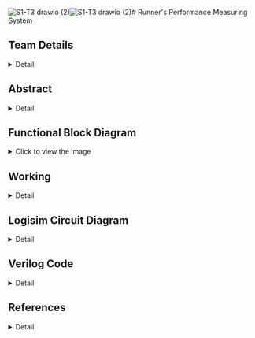 ![S1-T3 drawio (2)](https://github.com/user-attachments/assets/4a7190b6-b1a0-4417-b117-7ba7d66d65e7)![S1-T3 drawio (2)](https://github.com/user-attachments/assets/8ee08f67-6fb7-462c-9be2-f82ae8846325)# Runner's Performance Measuring System

<!-- First Section -->
## Team Details
<details>
  <summary>Detail</summary>

  > Semester: 3rd Sem B. Tech. CSE

  > Section: S1

  > Team ID: S1-T3

  > Member-1: Abhijit Kar, 231CS106, abhijitkar.231cs106@nitk.edu.in

  > Member-2: Sarth Santosh Shah, 231CS154, sarthshah.231cs154@nitk.edu.in

  > Member-3: Aaryan Yadav, 231CS104, aaryanyadav.231cs104@nitk.edu.in
</details>

<!-- Second Section -->
## Abstract
<details>
  <summary>Detail</summary>
  
1. **Motivation:** For a runner, every step marks progress, and every heartbeat reflects determination. Running is more than just physical activity—it’s a journey of self-improvement and resilience. To support this growth, a tool is needed to accurately track performance and inspire continuous improvement. Our goal is to create a system that focuses on essential metrics like steps, distance, and heart rate, without the complexity of overcomplicated devices. One of our teammates, an avid runner who has participated in several college events, identified the need for such a device, believing it would help enhance performance. His experience was a key factor in motivating us to pursue this project. Real-time data offers powerful motivation, pushing runners to reach new personal bests. This project is about more than building a performance tracker; it’s about capturing the spirit of running—helping runners celebrate progress, understand their limits, and push beyond them.

2. **Problem Statement:** Optimizing physical performance is essential for runners, athletes, and fitness enthusiasts in today’s active lifestyle. Effective monitoring of performance metrics is crucial for enhancing training efficiency and ensuring user safety during exercise. While many advanced gadgets are available, the challenge lies in creating a simple, cost-effective, and reliable system using fundamental digital logic components. This project proposes the **Runner’s Performance Monitoring System**, utilizing logic gates to measure essential metrics, including steps taken, distance traveled, maximum heart rate, average heart rate, and safety alerts. The system will provide real-time motivational feedback and safety classifications, empowering runners to enhance their training while remaining safe. The core idea is to design a digital system that operates without the complexity of microcontrollers or software solutions. It will leverage combinational circuits, counters, registers, flip-flops, and comparators to process and display necessary data, enabling efficient operation focused on critical parameters for tracking, optimizing, and ensuring the safety of a runner’s performance.

3. **Features:** This system is designed to assist athletes in monitoring their performance during running sessions, using both sequential and combinational circuits. It consists of five key components:
    1. **Heartbeat Monitoring System:** Plays a crucial role in ensuring the athlete’s safety during workouts. It continuously monitors heart rate inputs taken at regular intervals and calculates the average heartbeat instantaneously.
    - The system has two types of classifications:
      - Based on the instantaneous heart rate:
        - a. **Green State (Safe Heartbeat):** Indicates that the athlete’s heart rate is within a safe range, allowing them to continue their activity without concern.
        - b. **Yellow State (Warning):** Signals that the heart rate is approaching a threshold that may require caution, prompting the athlete to be aware of their exertion level.
        - c. **Red State (Emergency Heartbeat):** Represents a critical condition where the heart rate exceeds safe limits. If this state is reached, an alarm is triggered to alert the athlete to take immediate action.
      - Based on the average heart rate: At the end of the run, the system evaluates the athlete’s average heart rate and classifies their performance into one of three distinct stages:
        - a. **Warmup Zone:** The athlete’s average heart rate remains low, indicating a light exercise intensity, suitable for warming up the body before engaging in more strenuous activity.
        - b. **Fat Burning Zone:** The heart rate is elevated to an optimal range for burning fat, where the body efficiently uses fat as the primary energy source. This zone is ideal for sustained, moderate-intensity exercise.
        - c. **Maximum Effort Zone:** The heart rate reaches a high level, pushing the athlete into a more intense workout. This is ideal for short bursts of high-intensity effort.
    - Additionally, the system records the peak heartbeat of the athlete during the session, providing valuable data for evaluating cardiovascular fitness. Knowing the peak heart rate helps athletes adjust their training intensity and avoid overexertion.
    2. **Pedometer:** Tracks the steps covered by the athlete and calculates the distance traveled during their run. It requires the user to input their stride length, which allows for accurate distance measurements.
    - **Key Features include:**
      - **Real-Time Step Counting:** Continuously counts the number of steps taken, providing immediate feedback on the athlete’s activity level.
      - **Distance Calculation:** Displays the total distance covered based on the stride length, enabling athletes to set and achieve distance goals.
      - **Speed Calculation:** Calculates and displays the athlete’s speed in real-time, helping them gauge their pace and make adjustments as needed.
      - **Time Tracking:** Records the duration of the workout, allowing users to analyze their pace and improve their running strategy.
      - **Calories Burnt Calculation and Display:** The system provides an estimate of how many calories the athlete has burned during the session.

    3. **Time Monitoring System:** It includes a stopwatch that activates when the athlete starts their activity. This stopwatch is vital, as multiple components in the system depend on it. It continuously tracks the duration of the workout and is essential for calculating key performance metrics, including speed, distance covered, and calories burned. Its integration ensures real-time accuracy and consistency, supporting other features like heartbeat monitoring and the pedometer. This allows athletes to receive precise feedback on their performance and make informed adjustments during their sessions.

    4. **Alarm System:** An integrated alarm system is triggered when the heart rate enters the red state. This alarm acts as a critical safety feature, alerting the athlete to take immediate action to prevent potential health risks.

    5. **End of Session Summary:** At the conclusion of each workout session, the system provides a comprehensive end-of-session summary. This summary includes:
    - Average heartbeat
    - Peak heartbeat
    - Total distance covered
    - Total steps taken
    - Total calories burnt
    - Total workout duration
    This summary helps athletes analyze their performance, set future goals, and track their progress over time.
</details>

<!-- Third Section -->
## Functional Block Diagram
<details>
  <summary>Click to view the image</summary>

  ![S1-T3 drawio (2)](https://github.com/user-attachments/assets/bb8c1ee6-9e70-48a7-bb97-61a31b19ca7a)

</details>


<!-- Fourth Section -->
## Working
<details>
  <summary>Detail</summary>

### Module Functional Table:

| Module                | Input Signals                        | Output Signals               | Operation / Description                                                                                                                                 |
|-----------------------|--------------------------------------|------------------------------|---------------------------------------------------------------------------------------------------------------------------------------------------------|
| FullAdder Dataflow     | a, b, cin (1-bit each)               | sum, cout (1-bit each)        | Performs the sum of three 1-bit inputs: sum = a ^ b ^ cin, cout = (a & b) | (cin & (a ^ b))                                                              |
| LogicalAdder Dataflow  | a, b (32-bit)                        | sum (32-bit)                  | Performs 32-bit addition using full adders.                                                                                                             |
| GateLevel Multiplier   | A, B (32-bit)                        | Product (32-bit)              | Computes the product of two 32-bit inputs using gate-level logic.                                                                                       |
| mag_comp 8bit          | a[7:0], b[7:0] (8-bit)               | p, r, q (1-bit each)          | Compares two 8-bit inputs: p = a < b, r = a > b, q = a == b.                                                                                             |
| D Flip Flop            | D, clk, rst (1-bit each)             | Q (1-bit)                     | A D flip-flop that stores data on the rising edge of the clock or resets asynchronously.                                                                 |
| Register 16            | D[15:0], clk, rst (16-bit data, clk) | Q[15:0]                       | Stores 16-bit input data and provides it as output on the next clock cycle, with reset functionality.                                                   |
| HeartRate Comparator   | hr_input (8-bit)                     | hr_classification (2-bit)     | Classifies heart rate into safe, warning, or emergency zones.                                                                                           |
| Workout Intensity Comp | avg_heart_rate (32-bit)              | workout_intensity (2-bit)     | Classifies workout intensity based on average heart rate into warmup, fat burn, or intense cardio.                                                      |

### StepCalculatorDataflow Truth Table:

| Cycle | hr_input | steps_per_second | stride_length | valid_input | total_steps |
|-------|----------|------------------|---------------|-------------|-------------|
| 1     | 130      | 3                | 80            | 1           | 3           |
| 2     | 140      | 2                | 80            | 1           | 5           |
| 3     | 160      | 4                | 80            | 1           | 9           |
| 4     | 180      | 3                | 80            | 1           | 12          |
| 5     | 200      | 3                | 80            | 1           | 15          |

| Total Distance (cm) | Time Elapsed (s) | Heart Rate Classification | Max Heart Rate |
|---------------------|------------------|---------------------------|----------------|
| 240                 | 1                | Safe (00)                  | 130            |
| 400                 | 2                | Safe (00)                  | 140            |
| 720                 | 3                | Warning (01)               | 160            |
| 960                 | 4                | Warning (01)               | 180            |
| 1200                | 5                | Emergency (10)             | 200            |

| Total Calories (kcal) | Average Heart Rate | Speed (cm/s) |
|-----------------------|--------------------|--------------|
| 1.95                  | 130                | 240          |
| 5.1                   | 135                | 200          |
| 11.4                  | 143.3              | 240          |
| 21.0                  | 152.5              | 240          |
| 33.0                  | 162                | 240          |

</details>

<!-- Fifth Section -->
## Logisim Circuit Diagram
<details>
  <summary>Detail</summary>

  > logisim circuit diagram module.

  ![1](https://github.com/user-attachments/assets/146268a9-1562-4f34-af0d-500d2ce66957)
  
  ![2](https://github.com/user-attachments/assets/4473842c-68ed-47c2-a61b-b38e237816bf)
  
  ![3](https://github.com/user-attachments/assets/afa67681-6d7c-4775-9cc8-dbbe36c86ce7)
  
  ![4](https://github.com/user-attachments/assets/59d32feb-87b6-4b39-bc9e-6e0ad6c29f38)
  
  ![5](https://github.com/user-attachments/assets/173f1edf-0173-4f80-bc17-775229d6f85a)
  
  ![6](https://github.com/user-attachments/assets/e91bd3a0-5d90-4e44-8c08-75a393c925fd)

</details>


<!-- Sixth Section -->
## Verilog Code
<details>
  <summary>Detail</summary>

  > Main Code.

  ```verilog
  module FullAdderGateLevel (
    input a,
    input b,
    input cin,
    output sum,
    output cout
);
    wire xor_ab, and_ab, and_cin_xor_ab;

    // XOR gates for sum
    xor (xor_ab, a, b);       // First XOR for a and b
    xor (sum, xor_ab, cin);   // Second XOR with cin to get sum

    // AND and OR gates for carry out
    and (and_ab, a, b);                     // AND gate for a and b
    and (and_cin_xor_ab, cin, xor_ab);      // AND gate for cin and (a ^ b)
    or (cout, and_ab, and_cin_xor_ab);      // OR gate for carry out
endmodule


module LogicalAdderGateLevel (
    input [31:0] a,
    input [31:0] b,
    output [31:0] sum
);
    wire [31:0] carry;  // Carry outputs from the full adders

    // Instantiate the first Full Adder (Least Significant Bit)
    FullAdderGateLevel fa0 (
        .a(a[0]),
        .b(b[0]),
        .cin(1'b0),       // Initial carry input is 0
        .sum(sum[0]),
        .cout(carry[0])
    );

    genvar i;
    generate
        for (i = 1; i < 32; i = i + 1) begin: adder_chain
            // Instantiate a Full Adder for each bit
            FullAdderGateLevel fa (
                .a(a[i]),
                .b(b[i]),
                .cin(carry[i-1]), // Previous carry
                .sum(sum[i]),
                .cout(carry[i])
            );
        end
    endgenerate
endmodule

module GateLevelMultiplierDataflow (
    input [31:0] A,               // 32-bit multiplicand
    input [31:0] B,               // 32-bit multiplier
    output [63:0] Product         // 64-bit product (to accommodate overflow)
);
    wire [31:0] partial_product[31:0]; // Array to hold partial products
    wire [63:0] sum[31:0];          // Array to hold intermediate sums

    genvar i, j;

    // Generate partial products (AND operation)
    generate
        for (i = 0; i < 32; i = i + 1) begin: partial_product_generation
            for (j = 0; j < 32; j = j + 1) begin: generate_partial_products
                assign partial_product[i][j] = A[j] & B[i];  // AND operation for each bit
            end
        end
    endgenerate

    // Initialize the first sum with the first partial product
    assign sum[0] = {32'b0, partial_product[0]}; // Zero-extend to match the sum width

    // Dataflow modeling for summing partial products
    generate
        for (i = 1; i < 32; i = i + 1) begin: summation_loop
            assign sum[i] = {32'b0, partial_product[i]} + sum[i-1];  // Zero-extend and sum
        end
    endgenerate

    assign Product = sum[31];  // Final product output
endmodule


// 8-bit Comparator using Gate Level Modeling
module comparator_8bit_dataflow (
    input [7:0] A,          // 8-bit input A
    input [7:0] B,          // 8-bit input B
    output A_greater,       // Output high if A > B
    output A_less,          // Output high if A < B
    output A_equal          // Output high if A == B
);
    wire [7:0] eq;          // Wire array for equality checks
    wire [7:0] greater;     // Intermediate wire for greater checks
    wire [7:0] less;        // Intermediate wire for less checks

    // Equality logic using XNOR gates
    genvar i;
    generate
        for (i = 0; i < 8; i = i + 1) begin: equality_check
            xnor u_eq(eq[i], A[i], B[i]); // A[i] XNOR B[i] for equality check
        end
    endgenerate

    assign A_equal = &eq; // A is equal to B if all bits are equal

    // Less than logic
    assign A_less = (~A[7] & B[7]) |                  // Case: MSB A < B
                    (eq[7] & ~A[6] & B[6]) |         // Case: 2nd MSB A < B
                    (eq[7] & eq[6] & ~A[5] & B[5]) | // Case: 3rd MSB A < B
                    (eq[7] & eq[6] & eq[5] & ~A[4] & B[4]) |
                    (eq[7] & eq[6] & eq[5] & eq[4] & ~A[3] & B[3]) |
                    (eq[7] & eq[6] & eq[5] & eq[4] & eq[3] & ~A[2] & B[2]) |
                    (eq[7] & eq[6] & eq[5] & eq[4] & eq[3] & eq[2] & ~A[1] & B[1]) |
                    (eq[7] & eq[6] & eq[5] & eq[4] & eq[3] & eq[2] & eq[1] & ~A[0] & B[0]);

    // Greater than logic
    assign A_greater = (A[7] & ~B[7]) |                // Case: MSB A > B
                       (eq[7] & A[6] & ~B[6]) |      // Case: 2nd MSB A > B
                       (eq[7] & eq[6] & A[5] & ~B[5]) |
                       (eq[7] & eq[6] & eq[5] & A[4] & ~B[4]) |
                       (eq[7] & eq[6] & eq[5] & eq[4] & A[3] & ~B[3]) |
                       (eq[7] & eq[6] & eq[5] & eq[4] & eq[3] & A[2] & ~B[2]) |
                       (eq[7] & eq[6] & eq[5] & eq[4] & eq[3] & eq[2] & A[1] & ~B[1]) |
                       (eq[7] & eq[6] & eq[5] & eq[4] & eq[3] & eq[2] & eq[1] & A[0] & ~B[0]);
endmodule


// Heart Rate Comparator using Gate Level Modeling
module HeartRateComparatorDataflow (
    input [7:0] hr_input,          // 8-bit heart rate input
    output [1:0] hr_classification  // 2-bit heart rate classification
);
    wire A_greater_150, A_less_150, A_equal_150;
    wire A_greater_180, A_less_180, A_equal_180;

    // Instantiate 8-bit comparators to compare with 150 and 180
    comparator_8bit_dataflow comp150 (
        .A(hr_input),
        .B(8'd150),
        .A_greater(A_greater_150),
        .A_less(A_less_150),
        .A_equal(A_equal_150)
    );

    comparator_8bit_dataflow comp180 (
        .A(hr_input),
        .B(8'd180),
        .A_greater(A_greater_180),
        .A_less(A_less_180),
        .A_equal(A_equal_180)
    );

    // Determine heart rate classification
    assign hr_classification = 
        A_less_150 ? 2'b00 :  // Safe (less than 150)
        A_less_180 ? 2'b01 :  // Warning (between 150 and 180)
                     2'b10;   // Emergency (greater than or equal to 180)
endmodule


// Workout Intensity Comparator using Gate Level Modeling
module WorkoutIntensityComparatorDataflow (
    input [31:0] avg_heart_rate,      // 32-bit average heart rate input
    output [1:0] workout_intensity     // 2-bit workout intensity classification
);
    wire A_greater_120, A_less_120, A_equal_120;
    wire A_greater_160, A_less_160, A_equal_160;

    // Instantiate 8-bit comparators to compare with 120 and 160
    comparator_8bit_dataflow comp120 (
        .A(avg_heart_rate[7:0]),  // Use the lower 8 bits for comparison
        .B(8'd120),
        .A_greater(A_greater_120),
        .A_less(A_less_120),
        .A_equal(A_equal_120)
    );

    comparator_8bit_dataflow comp160 (
        .A(avg_heart_rate[7:0]),  // Use the lower 8 bits for comparison
        .B(8'd160),
        .A_greater(A_greater_160),
        .A_less(A_less_160),
        .A_equal(A_equal_160)
    );

    // Determine workout intensity
    assign workout_intensity = 
        A_less_120 ? 2'b00 :  // WARMUP
        A_less_160 ? 2'b01 :  // FAT BURN
                     2'b10;   // INTENSE CARDIO
endmodule


// Step Calculator using Gate Level Modeling
module StepCalculatorDataflow (
    input wire clk,                   // Clock input
    input wire rst,                   // Reset input
    input wire [7:0] hr_input,       // Heart rate input
    input wire [1:0] steps_per_second,// Steps taken per second
    input wire [7:0] stride_length,   // Length of each stride
    input wire valid_input,           // Flag for valid input
    output reg [15:0] total_steps,    // Total steps counter
    output reg [31:0] total_distance,  // Total distance covered
    output reg [31:0] distance_per_second, // Distance covered per second
    output reg [7:0] time_elapsed,    // Time elapsed in seconds
    output wire [1:0] heart_rate_classification, // Heart rate classification
    output reg [7:0] max_heart_rate,  // Maximum heart rate recorded
    output reg [31:0] total_calories,  // Total calories burned
    output reg [31:0] average_heart_rate, // Average heart rate
    output wire [1:0] workout_intensity, // Workout intensity classification
    output reg [15:0] speed           // Current speed
);

    reg [31:0] heart_rate_sum;        // Sum of heart rates for average calculation
    reg [7:0] heart_rate_count;       // Count of heart rate samples
    reg [7:0] time_counter;           // Counter for elapsed time in seconds
    wire [31:0] distance_this_second; // Distance covered in the current second
    wire [31:0] calories_this_second; // Calories burned in the current second

    // Dataflow modeling for distance and calories calculation
    assign distance_this_second = steps_per_second * stride_length; // Calculate distance this second
    assign calories_this_second = distance_this_second * 50;  // Assuming 50 calories burned per unit distance

    // Heart rate and workout intensity classification
    HeartRateComparatorDataflow hr_comparator (
        .hr_input(hr_input),
        .hr_classification(heart_rate_classification)
    );

    WorkoutIntensityComparatorDataflow workout_intensity_comparator (
        .avg_heart_rate(average_heart_rate),
        .workout_intensity(workout_intensity)
    );

    always @(posedge clk or posedge rst) begin
        if (rst) begin
            total_steps <= 0;
            total_distance <= 0;
            distance_per_second <= 0;
            time_counter <= 0;
            time_elapsed <= 0;
            max_heart_rate <= 0;
            total_calories <= 0;
            average_heart_rate <= 0;
            heart_rate_sum <= 0;
            heart_rate_count <= 0;
            speed <= 0;
        end else if (valid_input) begin
            total_steps <= total_steps + steps_per_second;  // Update total steps
            total_distance <= total_distance + distance_this_second;  // Update total distance
            total_calories <= total_calories + calories_this_second;  // Update total calories

            // Heart rate tracking
            if (hr_input > max_heart_rate)
                max_heart_rate <= hr_input;  // Update max heart rate if current input is greater

            heart_rate_sum <= heart_rate_sum + hr_input; // Accumulate heart rate
            heart_rate_count <= heart_rate_count + 1;     // Increment heart rate sample count
            average_heart_rate <= heart_rate_sum / heart_rate_count; // Calculate average heart rate

            // Time tracking
            time_counter <= time_counter + 1;             // Increment time counter
            time_elapsed <= time_counter;                  // Update elapsed time

            // Speed calculation (distance / time)
            if (time_elapsed > 0)
                speed <= total_distance / time_elapsed;   // Calculate speed
            else
                speed <= 0;                               // Set speed to 0 if no time has elapsed
        end
    end
endmodule

// Heart Rate and Step Comparator using Comparator Modules
module HeartRateAndStepComparator(
    input [7:0] hr_input,           // Current heart rate
    input [7:0] previous_hr,        // Previous heart rate
    input [1:0] steps_input,        // Current steps per second
    input [1:0] previous_steps,     // Previous steps per second
    output [1:0] hr_comparison,     // 2'b00: same, 2'b01: higher, 2'b10: lower
    output step_feedback            // 1: "Good", 0: "Go Faster"
);
    wire A_greater_hr, A_less_hr, A_equal_hr;
    wire A_greater_steps, A_less_steps, A_equal_steps;

    // Compare heart rates using the 8-bit comparator
    comparator_8bit_dataflow hr_comp (
        .A(hr_input),
        .B(previous_hr),
        .A_greater(A_greater_hr),
        .A_less(A_less_hr),
        .A_equal(A_equal_hr)
    );

    // Compare steps per second using the 8-bit comparator
    comparator_8bit_dataflow steps_comp (
        .A({6'b0, steps_input}),           // Zero extend steps_input to match bit-width
        .B({6'b0, previous_steps}),        // Zero extend previous_steps to match bit-width
        .A_greater(A_greater_steps),
        .A_less(A_less_steps),
        .A_equal(A_equal_steps)
    );

    // Determine heart rate comparison
    assign hr_comparison = A_greater_hr ? 2'b01 : 
                           A_less_hr ? 2'b10 : 
                           2'b00;  // Same

    // Determine step feedback: 1 if steps are good (greater or equal), 0 if faster needed
    assign step_feedback = (A_greater_steps | A_equal_steps);
endmodule




```
  > Testbench Code.
```verilog
// Testbench for Step Calculator and Comparator
module step_calculator_tb;

    reg clk;
    reg rst;
    reg [7:0] hr_input;
    reg [1:0] steps_per_second;
    reg [7:0] stride_length;
    reg valid_input;
    wire [15:0] total_steps;
    wire [31:0] total_distance;
    wire [7:0] time_elapsed;
    wire [1:0] heart_rate_classification;
    wire [7:0] max_heart_rate;
    wire [31:0] total_calories;
    wire [31:0] average_heart_rate;
    wire [1:0] workout_intensity;
    reg [7:0] previous_hr;          // Previous heart rate for comparison
    reg [1:0] previous_steps;       // Previous steps per second for comparison
    wire [1:0] hr_comparison;       // Output from comparison (higher, lower)
    wire step_feedback;             // Output from comparison (good or go faster)
    real speed;

    // Instantiate the StepCalculatorDataflow module
    StepCalculatorDataflow uut (
        .clk(clk),
        .rst(rst),
        .hr_input(hr_input),
        .steps_per_second(steps_per_second),
        .stride_length(stride_length),
        .valid_input(valid_input),
        .total_steps(total_steps),
        .total_distance(total_distance),
        .time_elapsed(time_elapsed),
        .heart_rate_classification(heart_rate_classification),
        .max_heart_rate(max_heart_rate),
        .total_calories(total_calories),
        .average_heart_rate(average_heart_rate),
        .workout_intensity(workout_intensity)
    );

    // Instantiate the HeartRateAndStepComparator module
    HeartRateAndStepComparator comparator (
        .hr_input(hr_input),
        .previous_hr(previous_hr),
        .steps_input(steps_per_second),
        .previous_steps(previous_steps),
        .hr_comparison(hr_comparison),
        .step_feedback(step_feedback)
    );

    // Clock signal generation
    always #5 clk = ~clk;  // 100 MHz clock, period = 10 time units

    // Function to convert classification to text
    function [8*10:0] classification_to_text;
        input [1:0] classification;
        begin
            case (classification)
                2'b00: classification_to_text = "Safe";
                2'b01: classification_to_text = "Warning";
                2'b10: classification_to_text = "Emergency";
                default: classification_to_text = "Unknown";
            endcase
        end
    endfunction

    // Function to convert workout intensity to text
    function [8*20:0] workout_intensity_to_text;
        input [1:0] intensity;
        begin
            case (intensity)
                2'b00: workout_intensity_to_text = "Warmup";
                2'b01: workout_intensity_to_text = "Fat Burn";
                2'b10: workout_intensity_to_text = "Intense Cardio";
                default: workout_intensity_to_text = "Unknown Intensity";
            endcase
        end
    endfunction

    // Display function for heart rate comparison
    function [8*20:0] hr_comparison_text;
        input [1:0] comparison;
        begin
            case (comparison)
                2'b00: hr_comparison_text = "Same";
                2'b01: hr_comparison_text = "Higher";
                2'b10: hr_comparison_text = "Lower";
                default: hr_comparison_text = "Unknown";
            endcase
        end
    endfunction

    integer i;  // Loop counter
    reg direction_hr;  // To keep track of heart rate increment or decrement
    reg [2:0] step_pattern_index;  // Step pattern index to cycle through 1 2 3 4 3 2

    initial begin
        // Initialize signals
        clk = 0;
        rst = 1;
        hr_input = 120;
        valid_input = 0;
        stride_length = 75;  // Set stride length to 75 cm
        direction_hr = 1;  // Start with heart rate incrementing
        step_pattern_index = 0;  // Start with the first pattern index
        previous_hr = 120;
        previous_steps = 2;

        // Reset the system
        #10;
        rst = 0;

        // Loop through 20 cycles of incrementing and decrementing heart rate and steps
        for (i = 0; i < 20; i = i + 1) begin
            #10;
            // Adjust heart rate incrementally
            if (direction_hr) begin
                hr_input = hr_input + 10;
                if (hr_input >= 170) direction_hr = 0;  // Start decrementing after reaching 170
            end else begin
                hr_input = hr_input - 10;
                if (hr_input <= 120) direction_hr = 1;  // Start incrementing after reaching 120
            end

            // Steps per second pattern: 2 3 4 3 2
            case (step_pattern_index)
                0: steps_per_second = 2;
                1: steps_per_second = 3;
                2: steps_per_second = 4;
                3: steps_per_second = 3;
                4: steps_per_second = 2;
            endcase

            // Move to the next step pattern
            step_pattern_index = step_pattern_index + 1;
            if (step_pattern_index > 4)
                step_pattern_index = 0;  // Loop back to start of the pattern

            valid_input = 1;
            
            #5;  // Wait for the input to be processed

            // Print heart rate comparison and step feedback
            $display("Heart Rate: %d, Previous HR: %d, Comparison: %s", hr_input, previous_hr, hr_comparison_text(hr_comparison));
            $display("Steps Per Second: %d, Previous Steps: %d, Feedback: %s", steps_per_second, previous_steps, (step_feedback ? "Good" : "Go Faster"));

            // Update previous values for next cycle
            previous_hr = hr_input;
            previous_steps = steps_per_second;

            #5; valid_input = 0;  // Deactivate valid input for the next cycle
        end

        // Calculate speed (distance in cm / time in seconds) after the loop ends
        if (time_elapsed > 0) begin
            speed = total_distance / time_elapsed;
        end else begin
            speed = 0;
        end

        // Final results
        $display("Final Results:");
        $display("Total Steps: %d", total_steps);
        $display("Total Distance: %d cm", total_distance);
        $display("Time Elapsed: %d seconds", time_elapsed);
        $display("Max Heart Rate: %d", max_heart_rate);
        $display("Total Calories: %d", total_calories);
        $display("Average Heart Rate: %d", average_heart_rate);
        $display("Speed: %f cm/s", speed);
        $display("Workout Intensity: %s", workout_intensity_to_text(workout_intensity));

        // Stop the simulation
        $finish;
    end
endmodule
```

</details> 

## References
<details>
  <summary>Detail</summary>

  > 1. https://www.rei.com/learn/expert-advice/how-to-train-with-a-heart-rate-monitor.html
  > 2. https://tinyurl.com/heartrateinfo
  > 3. https://www.runnersneed.com/expert-advice/gear-guides/running-watch-buying-guide.html

</details>
